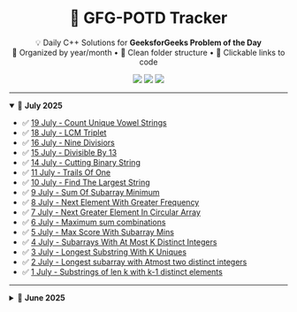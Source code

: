 <h1 align="center">🚀 GFG-POTD Tracker</h1>

<p align="center">
  💡 Daily C++ Solutions for <strong>GeeksforGeeks Problem of the Day</strong><br/>
  📅 Organized by year/month • 📁 Clean folder structure • 🔗 Clickable links to code
</p>

<p align="center">
  <img src="https://img.shields.io/badge/Language-C++17-blue.svg"/>
  <img src="https://img.shields.io/badge/Progress-24%20Days-brightgreen"/>
  <img src="https://img.shields.io/github/last-commit/chidvi123/GFG-POTD"/>
</p>

---

<details open>
<summary>📅 <strong>July 2025</strong></summary>

- ✅ [19 July - Count Unique Vowel Strings](2025/july/19_CountUniqueVowelStrings.cpp)
- ✅ [18 July - LCM Triplet](2025/july/18_LCMTriplet.cpp)
- ✅ [16 July - Nine Divisiors](2025/july/16_NineDivisiors.cpp)
- ✅ [15 July - Divisible By 13](2025/july/15_DivisibleBy13.cpp)
- ✅ [14 July - Cutting Binary String](2025/july/14_CuttingBinaryString.cpp)
- ✅ [11 July - Trails Of One](2025/july/11_TrailOfOnes.cpp)
- ✅ [10 July - Find The Largest String](2025/july/10_FindTheLargestString.cpp)
- ✅ [9 July - Sum Of Subarray Minimum](2025/july/9_SumOfSubarrayMinimum.cpp)
- ✅ [8 July - Next Element With Greater Frequency](2025/july/8_NextElementWithGreaterFrequency.cpp)
- ✅ [7 July - Next Greater Element In Circular Array](2025/july/7_NextGreaterElementInCircularArray.cpp)
- ✅ [6 July - Maximum sum combinations](2025/july/6_MaximumSumCombination.cpp)
- ✅ [5 July - Max Score With Subarray Mins](2025/july/5_MaxScoreFromSubarrayMins.cpp)
- ✅ [4 July - Subarrays With At Most K Distinct Integers](2025/july/4_SubarraysWithAtmostKDistinctIntegers.cpp)
- ✅ [3 July - Longest Substring With K Uniques](2025/july/3_LongestSubstringWithKUniques.cpp)
- ✅ [2 July - Longest subarray with Atmost two distinct integers](2025/july/2_LongestsubarraywithAtmosttwodistincintegers.cpp)
- ✅ [1 July - Substrings of len k with k-1 distinct elements](2025/july/1_SubstringsOfLengthKwithK-1DistinctElements.cpp)

</details>

---

<details>
<summary>📅 <strong>June 2025</strong></summary>

- ✅ [30 June - MaxMinHeight](2025/June/30_MaxMinHeight.cpp)
- ✅ [29 June - Split Array Largest Sum](2025/June/29_SplitArrayLargestSum.cpp)
- ✅ [28 June - Counting elements in two arrays](2025/June/28_CountingElementsInTwoArrays.cpp)
- ✅ [27 June - Mobile Numeric Keypad](2025/June/27_MobileNumericKeypad.cpp)
- ✅ [26 June - Game With String](2025/June/26_GameWithString.cpp)
- ✅ [25 June - Check if Frequencies Can Be Equal](2025/June/25_CheckIfFreqEqual.cpp)

</details>
